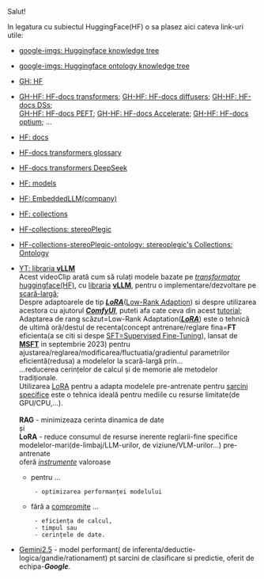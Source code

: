 Salut!

In legatura cu subiectul HuggingFace(HF) o sa plasez aici cateva link-uri utile:

 - [google-imgs: Huggingface  knowledge tree](https://www.google.com/search?sca_esv=56b93db8a3f00b44&rlz=1C1CHBF_enRO1132RO1132&sxsrf=AHTn8zpNe8Sl8YPllwyd926I_u_teYstNw:1742382590792&q=Huggingface++knowledge+tree&udm=2&fbs=ABzOT_BYhiZpMrUAF0c9tORwPGls0vqphpL9nGKy0PrLJqseLh0EQ6IW_YF9DHIKeRA2FImZJj7_nGLmr0IdZilOghZzrnAO3ptW2gTgwcz2n-eyuZaSgkymgIvpoNEBFutb14Z8ndRMHdEyydLXyZEjr-mhGDAb5XY3kDG47TtSIPC8tL1vj35ZNMSi1sU852mgj07SQkORlLEZ5dsJ6xH8rrYcCwIShA&sa=X&ved=2ahUKEwjE9ov7gJaMAxX2VfEDHURJBvwQtKgLegQIExAB&biw=1920&bih=911&dpr=1)
 - [google-imgs: Huggingface ontology knowledge tree](https://www.google.com/search?q=Huggingface++ontology+knowledge+tree&sca_esv=56b93db8a3f00b44&rlz=1C1CHBF_enRO1132RO1132&udm=2&biw=1920&bih=911&sxsrf=AHTn8zok87BggrQiWWcdINOGYbhAoYwLwg%3A1742382594940&ei=AqbaZ4GNOceFxc8PsLjS-Qw&ved=0ahUKEwiBlon9gJaMAxXHQvEDHTCcNM8Q4dUDCBQ&uact=5&oq=Huggingface++ontology+knowledge+tree&gs_lp=EgNpbWciJEh1Z2dpbmdmYWNlICBvbnRvbG9neSBrbm93bGVkZ2UgdHJlZUiEIFCdC1icHnABeACQAQCYAaMBoAGPCKoBAzAuObgBA8gBAPgBAZgCAKACAJgDAIgGAZIHAKAHlQOyBwC4BwA&sclient=img)
 - [GH: HF](https://github.com/huggingface)
 - [GH-HF: HF-docs transformers](https://github.com/huggingface/transformers); [GH-HF: HF-docs diffusers](https://github.com/huggingface/diffusers); [GH-HF: HF-docs DSs](https://github.com/huggingface/datasets); <br/>[GH-HF: HF-docs PEFT](https://github.com/huggingface/peft); [GH-HF: HF-docs Accelerate](https://github.com/huggingface/accelerate); [GH-HF: HF-docs optium](https://github.com/huggingface/optimum); ...
 - [HF: docs](https://huggingface.co/docs/)
 - [HF-docs transformers glossary](https://huggingface.co/docs/transformers/glossary)
 - [HF-docs transformers DeepSeek](https://huggingface.co/docs/transformers/main_classes/deepspeed)
 - [HF: models](https://huggingface.co/models)
 - [HF: EmbeddedLLM(company)](https://huggingface.co/EmbeddedLLM)
 - [HF: collections](https://huggingface.co/collections)
 - [HF-collections: stereoPlegic](https://huggingface.co/stereoplegic)
 - [HF-collections-stereoPlegic-ontology: stereoplegic's Collections: Ontology](https://huggingface.co/collections/stereoplegic/ontology-655b0a00bf604a773282c8ce)
 - [YT: libraria **vLLM**](https://www.youtube.com/watch?v=tLEdDMeCe5U&ab_channel=FahdMirza)
   <br/>Acest videoClip arată cum să rulați modele bazate pe [*transformator* huggingface(HF)](https://docs.vllm.ai/en/latest/models/generative_models.html#generative-models), cu [libraria](https://pub.towardsai.net/deploy-an-in-house-vision-language-model-to-parse-millions-of-documents-say-goodbye-to-gemini-and-cdac6f77aff5) [**vLLM**](https://github.com/vllm-project/vllm), pentru o implementare/dezvoltare pe [scară-largă](https://www.reddit.com/r/LocalLLaMA/comments/1jjl45h/compared_performance_of_vllm_vs_sglang_on_2/?tl=ro);
   <br/>Despre adaptoarele de tip [***LoRA***](https://docs.vllm.ai/en/latest/features/lora.html)([Low-Rank Adaption](https://www.nobleprog.md/cc/finetuninglora)) si despre utilizarea acestora cu ajutorul [***ComfyUI***](https://lyleaf.medium.com/run-flux-model-gguf-with-lora-in-comfyui-50877c2c703a), puteti afa cate ceva din acest [tutorial](https://www.unite.ai/ro/how-to-train-and-use-hunyuan-video-lora-models/);
   <br/>Adaptarea de rang scăzut=Low-Rank Adaptation([***LoRA***](https://medium.com/@shelikohan/low-rank-adapter-lora-explained-0d3677395639)) este o tehnică de ultimă oră/destul de recenta(concept antrenare/reglare fina=**FT** eficienta(a se citi si despe [SFT=Supervised Fine-Tuning](https://huggingface.co/docs/trl/sft_trainer)), lansat de [**MSFT**](https://github.com/microsoft/LoRA) in septembrie 2023) pentru ajustarea/reglarea/modificarea/fluctuatia/gradientul parametrilor eficientă(redusa) a modelelor la scară-largă prin...
   <br/>...reducerea cerințelor de calcul și de memorie ale metodelor tradiționale.
   <br/>Utilizarea [LoRA](https://docs.vllm.ai/en/stable/features/lora.html) pentru a adapta modelele pre-antrenate pentru [sarcini specifice](https://medium.com/@rajaravivarman/rag-vs-lora-for-efficient-language-model-tuning-c6f675e710c5) este o tehnica ideală pentru mediile cu resurse limitate(de GPU/CPU,...).
   <br/>
   <br/>**RAG** - minimizeaza cerinta dinamica de date
   <br/>și
   <br/>**LoRA** - reduce consumul de resurse inerente reglarii-fine specifice modelelor-mari(de-limbaj/LLM-urilor, de viziune/VLM-urilor...) pre-antrenate
   <br/>oferă [*instrumente*](https://www.reddit.com/r/deeplearning/comments/1b6g8ft/full_finetuning_vs_lora_finetuning_vs_rag/) valoroase

    - pentru ...
      
           - optimizarea performanței modelului

    - fără a [compromite](https://www.linkedin.com/posts/nour-albaarini_very-interesting-representation-of-the-difference-activity-7175449304415764480-mfbo/) ...
      
           - eficiența de calcul,
           - timpul sau
           - cerințele de date.

 - [Gemini2.5](https://blog.google/technology/google-deepmind/gemini-model-thinking-updates-march-2025/#gemini-2-5-thinking) - model performant( de inferenta/deductie-logica/gandie/rationament) pt sarcini de clasificare si predictie, oferit de echipa-***Google***.
